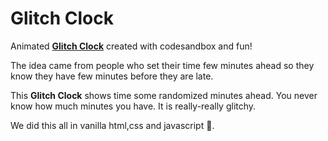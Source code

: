 
# Glitch Clock

Animated [**Glitch Clock**](https://6sexvh.csb.app/) created with codesandbox and fun! 

The idea came from people who set their time few minutes ahead so they know they have few minutes before they are late. 

This **Glitch Clock** shows time some randomized minutes ahead. You never know how much minutes you have. It is really-really glitchy.

We did this all in vanilla html,css and javascript 🍦.
